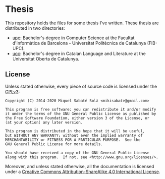 # Thesis

This repository holds the files for some thesis I've written. These thesis are distributed in two directories:

- [upc](./upc): Bachelor's degree in Computer Science at the Facultat d'Informàtica de Barcelona - Universitat Politècnica de Catalunya (FIB-UPC).
- [uoc](./uoc): Bachelor's degree in Catalan Language and Literature at the Universitat Oberta de Catalunya.

## License

Unless stated otherwise, every piece of source code is licensed under the [GPLv3](https://www.gnu.org/licenses/gpl-3.0.txt):

```
Copyright (C) 2014-2020 Miquel Sabaté Solà <mikisabate@gmail.com>

This program is free software: you can redistribute it and/or modify
it under the terms of the GNU General Public License as published by
the Free Software Foundation, either version 3 of the License, or
(at your option) any later version.

This program is distributed in the hope that it will be useful,
but WITHOUT ANY WARRANTY; without even the implied warranty of
MERCHANTABILITY or FITNESS FOR A PARTICULAR PURPOSE.  See the
GNU General Public License for more details.

You should have received a copy of the GNU General Public License
along with this program.  If not, see <http://www.gnu.org/licenses/>.
```

Moreover, and unless stated otherwise, all the documentation is licensed under a [Creative Commons Attribution-ShareAlike 4.0 International License](https://creativecommons.org/licenses/by-sa/4.0/).
